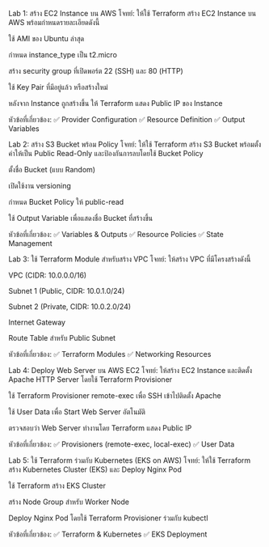Lab 1: สร้าง EC2 Instance บน AWS
โจทย์:
ให้ใช้ Terraform สร้าง EC2 Instance บน AWS พร้อมกำหนดรายละเอียดดังนี้

ใช้ AMI ของ Ubuntu ล่าสุด

กำหนด instance_type เป็น t2.micro

สร้าง security group ที่เปิดพอร์ต 22 (SSH) และ 80 (HTTP)

ใช้ Key Pair ที่มีอยู่แล้ว หรือสร้างใหม่

หลังจาก Instance ถูกสร้างขึ้น ให้ Terraform แสดง Public IP ของ Instance

หัวข้อที่เกี่ยวข้อง:
✅ Provider Configuration
✅ Resource Definition
✅ Output Variables

Lab 2: สร้าง S3 Bucket พร้อม Policy
โจทย์:
ให้ใช้ Terraform สร้าง S3 Bucket พร้อมตั้งค่าให้เป็น Public Read-Only และป้องกันการลบโดยใช้ Bucket Policy

ตั้งชื่อ Bucket (แบบ Random)

เปิดใช้งาน versioning

กำหนด Bucket Policy ให้ public-read

ใช้ Output Variable เพื่อแสดงชื่อ Bucket ที่สร้างขึ้น

หัวข้อที่เกี่ยวข้อง:
✅ Variables & Outputs
✅ Resource Policies
✅ State Management

Lab 3: ใช้ Terraform Module สำหรับสร้าง VPC
โจทย์:
ให้สร้าง VPC ที่มีโครงสร้างดังนี้

VPC (CIDR: 10.0.0.0/16)

Subnet 1 (Public, CIDR: 10.0.1.0/24)

Subnet 2 (Private, CIDR: 10.0.2.0/24)

Internet Gateway

Route Table สำหรับ Public Subnet

หัวข้อที่เกี่ยวข้อง:
✅ Terraform Modules
✅ Networking Resources

Lab 4: Deploy Web Server บน AWS EC2
โจทย์:
ให้สร้าง EC2 Instance และติดตั้ง Apache HTTP Server โดยใช้ Terraform Provisioner

ใช้ Terraform Provisioner remote-exec เพื่อ SSH เข้าไปติดตั้ง Apache

ใช้ User Data เพื่อ Start Web Server อัตโนมัติ

ตรวจสอบว่า Web Server ทำงานโดย Terraform แสดง Public IP

หัวข้อที่เกี่ยวข้อง:
✅ Provisioners (remote-exec, local-exec)
✅ User Data

Lab 5: ใช้ Terraform ร่วมกับ Kubernetes (EKS on AWS)
โจทย์:
ให้ใช้ Terraform สร้าง Kubernetes Cluster (EKS) และ Deploy Nginx Pod

ใช้ Terraform สร้าง EKS Cluster

สร้าง Node Group สำหรับ Worker Node

Deploy Nginx Pod โดยใช้ Terraform Provisioner ร่วมกับ kubectl

หัวข้อที่เกี่ยวข้อง:
✅ Terraform & Kubernetes
✅ EKS Deployment